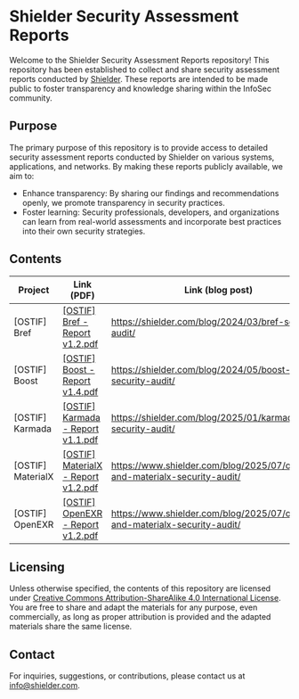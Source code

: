 # Shielder Security Assessment Reports

Welcome to the Shielder Security Assessment Reports repository! This repository has been established to collect and share security assessment reports conducted by [Shielder](https://www.shielder.com). These reports are intended to be made public to foster transparency and knowledge sharing within the InfoSec community.

## Purpose
The primary purpose of this repository is to provide access to detailed security assessment reports conducted by Shielder on various systems, applications, and networks. By making these reports publicly available, we aim to:

- Enhance transparency: By sharing our findings and recommendations openly, we promote transparency in security practices.
- Foster learning: Security professionals, developers, and organizations can learn from real-world assessments and incorporate best practices into their own security strategies.

## Contents

| Project | Link (PDF) | Link (blog post) | Publishing Date |
| ------- | ---------- | ---------------- | --------------- |
| [OSTIF] Bref | [\[OSTIF\] Bref - Report v1.2.pdf](./2024/[OSTIF]%20Bref%20-%20Report%20v1.2.pdf) | https://shielder.com/blog/2024/03/bref-security-audit/ | March 29, 2024 |
| [OSTIF] Boost | [\[OSTIF\] Boost - Report v1.4.pdf](./2024/[OSTIF]%20Boost%20-%20Report%20v1.4.pdf) | https://shielder.com/blog/2024/05/boost-security-audit/ | May 22, 2024 |
| [OSTIF] Karmada | [\[OSTIF\] Karmada - Report v1.1.pdf](./2025/[OSTIF]%20Karmada%20-%20Report%20v1.1.pdf) | https://shielder.com/blog/2025/01/karmada-security-audit/ | January 10, 2025 |
| [OSTIF] MaterialX | [\[OSTIF\] MaterialX - Report v1.2.pdf](./2025/[OSTIF]%20MaterialX%20-%20Report%20v1.2.pdf) | https://www.shielder.com/blog/2025/07/openexr-and-materialx-security-audit/ | July 31, 2025 |
| [OSTIF] OpenEXR | [\[OSTIF\] OpenEXR - Report v1.2.pdf](./2025/[OSTIF]%20OpenEXR%20-%20Report%20v1.2.pdf) | https://www.shielder.com/blog/2025/07/openexr-and-materialx-security-audit/ | July 31, 2025 |

## Licensing
Unless otherwise specified, the contents of this repository are licensed under [Creative Commons Attribution-ShareAlike 4.0 International License](LICENSE). You are free to share and adapt the materials for any purpose, even commercially, as long as proper attribution is provided and the adapted materials share the same license.

## Contact
For inquiries, suggestions, or contributions, please contact us at [info@shielder.com](mailto:info+public-reports@shielder.com).
